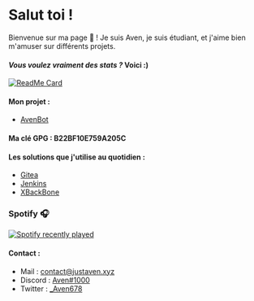 # Salut toi !

Bienvenue sur ma page 👋 ! Je suis Aven, je suis étudiant, et j'aime bien m'amuser sur différents projets.

#### *Vous voulez vraiment des stats ?* Voici :)

[![ReadMe Card](https://github-readme-stats.vercel.app/api?username=Aven678&count_private=true&show_icons=true)]()

#### Mon projet :
* [AvenBot](https://wwww.justaven.xyz)

#### Ma clé GPG : B22BF10E759A205C

#### Les solutions que j'utilise au quotidien :
* [Gitea](https://git.justaven.xyz)
* [Jenkins](https://jenkins.justaven.xyz)
* [XBackBone](https://screen.justaven.xyz)

### Spotify 🎧
[![Spotify recently played](https://spotify-recently-played-readme.vercel.app/api?user=tne2p391pldzo5pfivtii2ubx)](https://open.spotify.com/user/tne2p391pldzo5pfivtii2ubx)

#### Contact :
* Mail : [contact@justaven.xyz](mailto:contact@justaven.xyz)
* Discord : [Aven#1000](https://discord.justaven.xyz)
* Twitter : [_Aven678](https://twitter.com/_Aven678)

